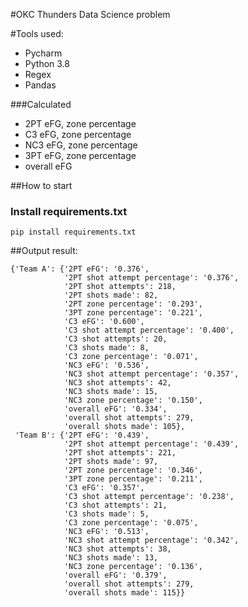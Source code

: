 #OKC Thunders Data Science problem

#Tools used:
- Pycharm
- Python 3.8
- Regex
- Pandas

###Calculated 
- 2PT eFG, zone percentage
- C3 eFG, zone percentage
- NC3 eFG, zone percentage
- 3PT eFG, zone percentage
- overall eFG
  
##How to start 
### Install requirements.txt
```pip install requirements.txt```


##Output result:
```
{'Team A': {'2PT eFG': '0.376',
            '2PT shot attempt percentage': '0.376',
            '2PT shot attempts': 218,
            '2PT shots made': 82,
            '2PT zone percentage': '0.293',
            '3PT zone percentage': '0.221',
            'C3 eFG': '0.600',
            'C3 shot attempt percentage': '0.400',
            'C3 shot attempts': 20,
            'C3 shots made': 8,
            'C3 zone percentage': '0.071',
            'NC3 eFG': '0.536',
            'NC3 shot attempt percentage': '0.357',
            'NC3 shot attempts': 42,
            'NC3 shots made': 15,
            'NC3 zone percentage': '0.150',
            'overall eFG': '0.334',
            'overall shot attempts': 279,
            'overall shots made': 105},
 'Team B': {'2PT eFG': '0.439',
            '2PT shot attempt percentage': '0.439',
            '2PT shot attempts': 221,
            '2PT shots made': 97,
            '2PT zone percentage': '0.346',
            '3PT zone percentage': '0.211',
            'C3 eFG': '0.357',
            'C3 shot attempt percentage': '0.238',
            'C3 shot attempts': 21,
            'C3 shots made': 5,
            'C3 zone percentage': '0.075',
            'NC3 eFG': '0.513',
            'NC3 shot attempt percentage': '0.342',
            'NC3 shot attempts': 38,
            'NC3 shots made': 13,
            'NC3 zone percentage': '0.136',
            'overall eFG': '0.379',
            'overall shot attempts': 279,
            'overall shots made': 115}}
```